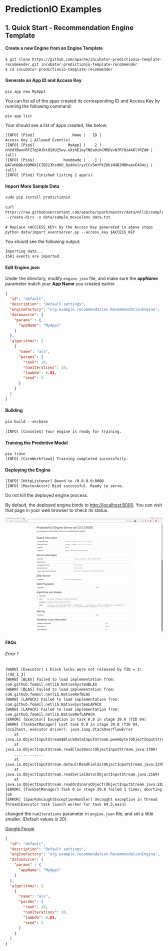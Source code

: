 PredictionIO Examples
=====================

## 1. Quick Start - Recommendation Engine Template



#### Create a new Engine from an Engine Template

```shell
$ git clone https://github.com/apache/incubator-predictionio-template-recommender.git incubator-predictionio-template-recommender
$ cd incubator-predictionio-template-recommender
```

#### Generate an App ID and Access Key

```shell
pio app new MyApp1
```

You can list all of the apps created its corresponding ID and Access Key by running the following command:

```shell
pio app list
```

Your should see a list of apps created,  like below: 

```shell
[INFO] [Pio$]                 Name |   ID |                                                       Access Key | Allowed Event(s)
[INFO] [Pio$]               MyApp1 |    2 | nhVdYBwxnRfZ7qSHJkt9IdUZ5wv-uXzhE1eyTNEaOzkCMRDVvN7R7OzAkKlYRZdW | (all)
[INFO] [Pio$]             handmade |    1 | QAToHQQkz0QMOkICIB223hsdKU_8yddx1ryzCCv5mYFkZ6biN4BJMBha4vE4O4zj | (all)
[INFO] [Pio$] Finished listing 2 app(s).
```

#### Import More Sample Data

```shell
sudo pip install predictionio

curl https://raw.githubusercontent.com/apache/spark/master/data/mllib/sample_movielens_data.txt --create-dirs -o data/sample_movielens_data.txt

# Replace <ACCCESS_KEY> by the Access Key generated in above steps
python data/import_eventserver.py --access_key $ACCESS_KEY
```

You should see the following output:

```shell
Importing data...
1501 events are imported.
```

#### Edit Engine.json

Under the directory, modify ```engine.json``` file, and make sure the **appName** parameter match your **App Name** you created earlier.

```json
{
  "id": "default",
  "description": "Default settings",
  "engineFactory": "org.example.recommendation.RecommendationEngine",
  "datasource": {
    "params" : {
      "appName": "MyApp1"
    }
  },
  "algorithms": [
    {
      "name": "als",
      "params": {
        "rank": 10,
        "numIterations": 10,
        "lambda": 0.01,
        "seed": 3
      }
    }
  ]
}
```

#### Building

```shell
pio build --verbose

[INFO] [Console$] Your engine is ready for training.
```

#### Training the Predictive Model

```shell
pio train
[INFO] [CoreWorkflow$] Training completed successfully.
```

#### Deploying the Engine

```shell
[INFO] [HttpListener] Bound to /0.0.0.0:8000
[INFO] [MasterActor] Bind successful. Ready to serve.
```

Do not kill the deployed engine process.

By default, the deployed engine binds to [http://localhost:8000](http://localhost:8000/). You can visit that page in your web browser to check its status.

<img src="images/recommendation-engine.gif" />

#### FAQs

###### Error 1

```shell
[WARN] [Executor] 1 block locks were not released by TID = 3:
[rdd_1_3]
[WARN] [BLAS] Failed to load implementation from: com.github.fommil.netlib.NativeSystemBLAS
[WARN] [BLAS] Failed to load implementation from: com.github.fommil.netlib.NativeRefBLAS
[WARN] [LAPACK] Failed to load implementation from: com.github.fommil.netlib.NativeSystemLAPACK
[WARN] [LAPACK] Failed to load implementation from: com.github.fommil.netlib.NativeRefLAPACK
[ERROR] [Executor] Exception in task 0.0 in stage 39.0 (TID 84)
[WARN] [TaskSetManager] Lost task 0.0 in stage 39.0 (TID 84, localhost, executor driver): java.lang.StackOverflowError
	at java.io.ObjectInputStream$BlockDataInputStream.peekByte(ObjectInputStream.java:2915)
	at java.io.ObjectInputStream.readClassDesc(ObjectInputStream.java:1700)
	...... ......
	at java.io.ObjectInputStream.defaultReadFields(ObjectInputStream.java:2245)
	at java.io.ObjectInputStream.readSerialData(ObjectInputStream.java:2169)
	at java.io.ObjectInputStream.readOrdinaryObject(ObjectInputStream.java:2027)
[ERROR] [TaskSetManager] Task 0 in stage 39.0 failed 1 times; aborting job
[ERROR] [SparkUncaughtExceptionHandler] Uncaught exception in thread Thread[Executor task launch worker for task 84,5,main]	
```

changed the ```numIterations``` parameter in ```engine.json``` file, and set a little smaller. (Default values is 20).

[Google Forum](https://groups.google.com/forum/#!topic/predictionio-user/GKuXO9_CNP0)

```json
{
  "id": "default",
  "description": "Default settings",
  "engineFactory": "org.example.recommendation.RecommendationEngine",
  "datasource": {
    "params" : {
      "appName": "MyApp1"
    }
  },
  "algorithms": [
    {
      "name": "als",
      "params": {
        "rank": 10,
        "numIterations": 10,
        "lambda": 0.01,
        "seed": 3
      }
    }
  ]
}
```